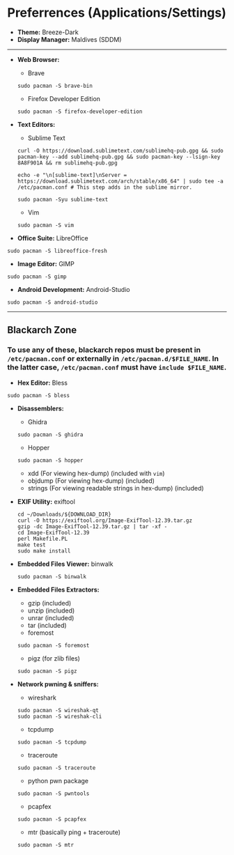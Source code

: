 # Preferrences (Applications/Settings)

+ **Theme:** Breeze-Dark
+ **Display Manager:** Maldives (SDDM)

<hr>

+ **Web Browser:** 
	- Brave
	```
	sudo pacman -S brave-bin
	```
	- Firefox Developer Edition
	```
	sudo pacman -S firefox-developer-edition
	```

+ **Text Editors:** 
	- Sublime Text 
	```
	curl -O https://download.sublimetext.com/sublimehq-pub.gpg && sudo pacman-key --add sublimehq-pub.gpg && sudo pacman-key --lsign-key 8A8F901A && rm sublimehq-pub.gpg
	```
	```
	echo -e "\n[sublime-text]\nServer = https://download.sublimetext.com/arch/stable/x86_64" | sudo tee -a /etc/pacman.conf # This step adds in the sublime mirror.
	```
	```
	sudo pacman -Syu sublime-text
	```
	- Vim 
	```
	sudo pacman -S vim
	```

+ **Office Suite:** LibreOffice
```
sudo pacman -S libreoffice-fresh
```
+ **Image Editor:** GIMP
```
sudo pacman -S gimp
```
+ **Android Development:** Android-Studio
```
sudo pacman -S android-studio
```

---

## Blackarch Zone
### To use any of these, blackarch repos must be present in `/etc/pacman.conf` or externally in `/etc/pacman.d/$FILE_NAME`. In the latter case, `/etc/pacman.conf` must have `include $FILE_NAME`.

+ **Hex Editor:** Bless
```
sudo pacman -S bless
```
+ **Disassemblers:** 
	- Ghidra
	```
	sudo pacman -S ghidra
	```
	- Hopper
	```
	sudo pacman -S hopper
	```

	- xdd (For viewing hex-dump) (included with `vim`)
	- objdump (For viewing hex-dump) (included)
	- strings (For viewing readable strings in hex-dump) (included)


+ **EXIF Utility:** exiftool
	```
	cd ~/Downloads/${DOWNLOAD_DIR}
	curl -O https://exiftool.org/Image-ExifTool-12.39.tar.gz
	gzip -dc Image-ExifTool-12.39.tar.gz | tar -xf -
    cd Image-ExifTool-12.39
    perl Makefile.PL
    make test
    sudo make install
    ```
+ **Embedded Files Viewer:** binwalk
	```
	sudo pacman -S binwalk
	```

+ **Embedded Files Extractors:**
	- gzip (included)
	- unzip (included)
	- unrar (included)
	- tar (included)
	- foremost 
	```
	sudo pacman -S foremost
	```
	- pigz (for zlib files)
	```
	sudo pacman -S pigz
	```

+ **Network pwning & sniffers:**
	- wireshark
	```
	sudo pacman -S wireshak-qt
	sudo pacman -S wireshak-cli
	```

	- tcpdump 
	```
	sudo pacman -S tcpdump
	```

	- traceroute
	```
	sudo pacman -S traceroute
	```

	- python pwn package
	```
	sudo pacman -S pwntools
	```

	- pcapfex 
	```
	sudo pacman -S pcapfex
	```

	- mtr (basically ping + traceroute)
	```
	sudo pacman -S mtr
	```